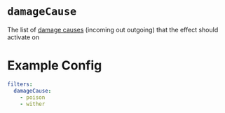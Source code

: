 # `damageCause`

The list of [damage causes](https://hub.spigotmc.org/javadocs/spigot/org/bukkit/event/entity/EntityDamageEvent.DamageCause.html) (incoming out outgoing) that the effect should activate on


# Example Config
```yaml
filters:
  damageCause:
    - poison
    - wither
```
